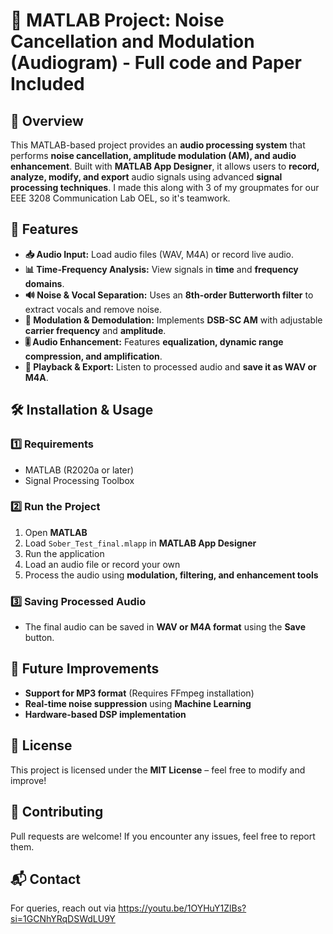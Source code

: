 # 🎵 MATLAB Project: Noise Cancellation and Modulation (Audiogram) - Full code and Paper Included

## 📌 Overview  
This MATLAB-based project provides an **audio processing system** that performs **noise cancellation, amplitude modulation (AM), and audio enhancement**. Built with **MATLAB App Designer**, it allows users to **record, analyze, modify, and export** audio signals using advanced **signal processing techniques**. 
I made this along with 3 of my groupmates for our EEE 3208 Communication Lab OEL, so it's teamwork.

## 🚀 Features  
- **📥 Audio Input:** Load audio files (WAV, M4A) or record live audio.  
- **📊 Time-Frequency Analysis:** View signals in **time** and **frequency domains**.  
- **🔊 Noise & Vocal Separation:** Uses an **8th-order Butterworth filter** to extract vocals and remove noise.  
- **📡 Modulation & Demodulation:** Implements **DSB-SC AM** with adjustable **carrier frequency** and **amplitude**.  
- **🎚️ Audio Enhancement:** Features **equalization, dynamic range compression, and amplification**.  
- **🎵 Playback & Export:** Listen to processed audio and **save it as WAV or M4A**.  


## 🛠️ Installation & Usage  
### 1️⃣ **Requirements**  
- MATLAB (R2020a or later)  
- Signal Processing Toolbox  

### 2️⃣ **Run the Project**  
1. Open **MATLAB**  
2. Load `Sober_Test_final.mlapp` in **MATLAB App Designer**  
3. Run the application  
4. Load an audio file or record your own  
5. Process the audio using **modulation, filtering, and enhancement tools**  

### 3️⃣ **Saving Processed Audio**  
- The final audio can be saved in **WAV or M4A format** using the **Save** button.  

## 📝 Future Improvements  
- **Support for MP3 format** (Requires FFmpeg installation)  
- **Real-time noise suppression** using **Machine Learning**  
- **Hardware-based DSP implementation**  

## 📜 License  
This project is licensed under the **MIT License** – feel free to modify and improve!  

## 🤝 Contributing  
Pull requests are welcome! If you encounter any issues, feel free to report them.  

## 📬 Contact  
For queries, reach out via https://youtu.be/1OYHuY1ZlBs?si=1GCNhYRqDSWdLU9Y
